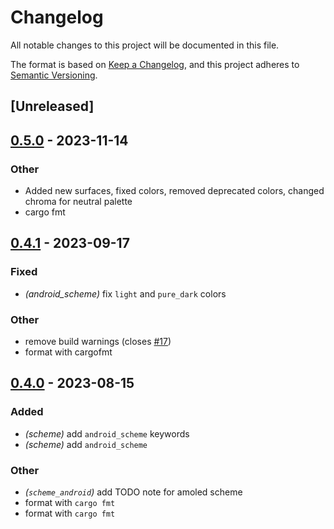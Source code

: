 # Changelog
All notable changes to this project will be documented in this file.

The format is based on [Keep a Changelog](https://keepachangelog.com/en/1.0.0/),
and this project adheres to [Semantic Versioning](https://semver.org/spec/v2.0.0.html).

## [Unreleased]

## [0.5.0](https://github.com/InioX/matugen/compare/ini-material-color-utilities-rs-v0.4.1...ini-material-color-utilities-rs-v0.5.0) - 2023-11-14

### Other
- Added new surfaces, fixed colors, removed deprecated colors, changed chroma for neutral palette
- cargo fmt

## [0.4.1](https://github.com/InioX/matugen/compare/ini-material-color-utilities-rs-v0.4.0...ini-material-color-utilities-rs-v0.4.1) - 2023-09-17

### Fixed
- *(android_scheme)* fix `light` and `pure_dark` colors

### Other
- remove build warnings (closes [#17](https://github.com/InioX/matugen/pull/17))
- format with cargofmt

## [0.4.0](https://github.com/InioX/matugen/compare/ini-material-color-utilities-rs-v0.3.0...ini-material-color-utilities-rs-v0.4.0) - 2023-08-15

### Added
- *(scheme)* add `android_scheme` keywords
- *(scheme)* add `android_scheme`

### Other
- *(`scheme_android`)* add TODO note for amoled scheme
- format with `cargo fmt`
- format with `cargo fmt`
